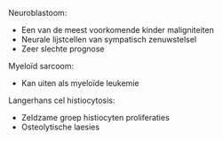 Neuroblastoom:
- Een van de meest voorkomende kinder maligniteiten
- Neurale lijstcellen van sympatisch zenuwstelsel
- Zeer slechte prognose
 
Myeloïd sarcoom:
- Kan uiten als myeloïde leukemie
 
Langerhans cel histiocytosis:
- Zeldzame groep histiocyten proliferaties
- Osteolytische laesies